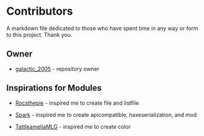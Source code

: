 # Contributors

A markdown file dedicated to those who have spent time in any way or form to this project. Thank you.

## Owner

* [galactic_2005](https://github.com/galactic2005) - repository owner

## Inspirations for Modules

* [Rocsthepie](https://github.com/Rocsthepie) - inspired me to create file and listfile

* [Spark](https://twitter.com/SparkSFW1) - inspired me to create apicompatible, haxeserialization, and mod

* [TattleameliaMLG](https://twitter.com/TattleameliaMLG) - inspired me to create color
